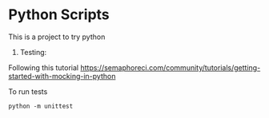 # Python Scripts

This is a project to try python

1. Testing:

Following this tutorial https://semaphoreci.com/community/tutorials/getting-started-with-mocking-in-python

To run tests
```
python -m unittest
```